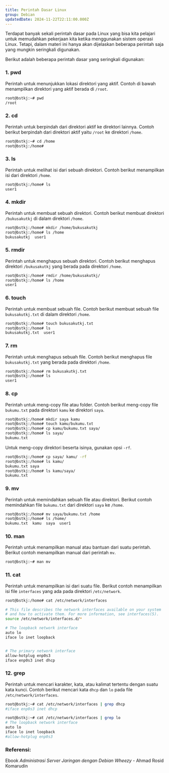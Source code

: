```yaml
---
title: Perintah Dasar Linux
group: Debian
updatedDate: 2024-11-22T22:11:00.000Z
---
```

Terdapat banyak sekali perintah dasar pada Linux yang bisa kita pelajari untuk memudahkan pekerjaan kita ketika menggunakan sistem operasi Linux. Tetapi, dalam materi ini hanya akan dijelaskan beberapa perintah saja yang mungkin seringkali digunakan.


Berikut adalah beberapa perintah dasar yang seringkali digunakan:


### **1. pwd**
Perintah untuk menunjukkan lokasi direktori yang aktif. Contoh di bawah menampilkan direktori yang aktif berada di `/root`.


```bash
root@bstkj:~# pwd
/root
```

### **2. cd**
Perintah untuk berpindah dari direktori aktif ke direktori lainnya. Contoh berikut berpindah dari direktori aktif yaitu `/root` ke direktori `/home`.


```bash
root@bstkj:~# cd /home
root@bstkj:/home#
```


### **3. ls**
Perintah untuk melihat isi dari sebuah direktori. Contoh berikut menampilkan isi dari direktori `/home`.


```bash
root@bstkj:/home# ls
user1
```

### **4. mkdir**
Perintah untuk membuat sebuah direktori. Contoh berikut membuat direktori `/bukusakutkj` di dalam direktori `/home`.


```bash
root@bstkj:/home# mkdir /home/bukusakutkj
root@bstkj:/home# ls /home
bukusakutkj  user1
```

### **5. rmdir**
Perintah untuk menghapus sebuah direktori. Contoh berikut menghapus direktori `/bukusakutkj` yang berada pada direktori `/home`.


```bash
root@bstkj:/home# rmdir /home/bukusakutkj/
root@bstkj:/home# ls /home
user1
```


### **6. touch**
Perintah untuk membuat sebuah file. Contoh berikut membuat sebuah file `bukusakutkj.txt` di dalam direktori `/home`.


```bash
root@bstkj:/home# touch bukusakutkj.txt
root@bstkj:/home# ls
bukusakutkj.txt  user1
```


### **7. rm**
Perintah untuk menghapus sebuah file. Contoh berikut menghapus file `bukusakutkj.txt` yang berada pada direktori `/home`.


```bash
root@bstkj:/home# rm bukusakutkj.txt
root@bstkj:/home# ls
user1
```


### **8. cp**
Perintah untuk meng-copy file atau folder. Contoh berikut meng-copy file `bukumu.txt` pada direktori `kamu` ke direktori `saya`.


```bash
root@bstkj:/home# mkdir saya kamu
root@bstkj:/home# touch kamu/bukumu.txt
root@bstkj:/home# cp kamu/bukumu.txt saya/
root@bstkj:/home# ls saya/
bukumu.txt
```


Untuk meng-copy direktori beserta isinya, gunakan opsi `-rf`.


```bash
root@bstkj:/home# cp saya/ kamu/ -rf
root@bstkj:/home# ls kamu/
bukumu.txt saya
root@bstkj:/home# ls kamu/saya/
bukumu.txt
```


### **9. mv**
Perintah untuk memindahkan sebuah file atau direktori. Berikut contoh memindahkan file `bukumu.txt` dari direktori `saya` ke `/home`.


```bash
root@bstkj:/home# mv saya/bukumu.txt /home
root@bstkj:/home# ls /home/
bukumu.txt  kamu  saya  user1
```

### **10. man**
Perintah untuk menampilkan manual atau bantuan dari suatu perintah. Berikut contoh menampilkan manual dari perintah `mv`.


```bash
root@bstkj:~# man mv
```


### **11. cat**
Perintah untuk menampilkan isi dari suatu file. Berikut contoh menampilkan isi file `interfaces` yang ada pada direktori `/etc/network`.


```bash
root@bstkj:/home# cat /etc/network/interfaces

# This file describes the network interfaces available on your system
# and how to activate them. For more information, see interfaces(5).
source /etc/network/interfaces.d/*

# The loopback network interface
auto lo
iface lo inet loopback


# The primary network interface
allow-hotplug enp0s3
iface enp0s3 inet dhcp
```

### **12. grep**
Perintah untuk mencari karakter, kata, atau kalimat tertentu dengan suatu kata kunci. Contoh berikut mencari kata `dhcp` dan `lo` pada file `/etc/network/interfaces`.


```bash
root@bstkj:~# cat /etc/network/interfaces | grep dhcp
#iface enp0s3 inet dhcp

root@bstkj:~# cat /etc/network/interfaces | grep lo
# The loopback network interface
auto lo
iface lo inet loopback
#allow-hotplug enp0s3
```

### Referensi:
Ebook *Administrasi Server Jaringan dengan Debian Wheezy* - Ahmad Rosid Komarudin
```
